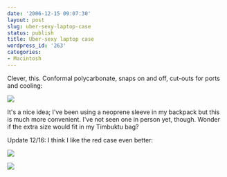 ```yaml
---
date: '2006-12-15 09:07:30'
layout: post
slug: uber-sexy-laptop-case
status: publish
title: Uber-sexy laptop case
wordpress_id: '263'
categories:
- Macintosh
---
```


Clever, this. Conformal polycarbonate, snaps on and off, cut-outs for ports and cooling:


[
![](http://www.phfactor.net/wp-pics/15-seethru-d2.jpg)](http://www.speckproducts.com/15mac-seethru-ds.html)


It's a nice idea; I've been using a neoprene sleeve in my backpack but this is much more convenient. I've not seen one in person yet, though. Wonder if the extra size would fit in my Timbuktu bag?

Update 12/16: I think I like the red case even better:


![](http://www.phfactor.net/wp-pics/15-seethru-d5.jpg)

![](http://www.phfactor.net/wp-pics/15-seethru-d6.jpg)

